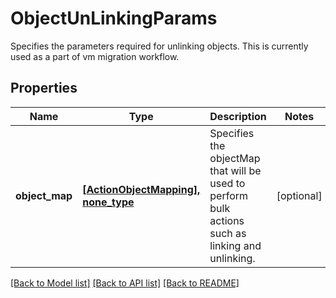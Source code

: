 # ObjectUnLinkingParams

Specifies the parameters required for unlinking objects. This is currently used as a part of vm migration workflow.

## Properties
Name | Type | Description | Notes
------------ | ------------- | ------------- | -------------
**object_map** | [**[ActionObjectMapping], none_type**](ActionObjectMapping.md) | Specifies the objectMap that will be used to perform bulk actions such as linking and unlinking. | [optional] 

[[Back to Model list]](../README.md#documentation-for-models) [[Back to API list]](../README.md#documentation-for-api-endpoints) [[Back to README]](../README.md)


